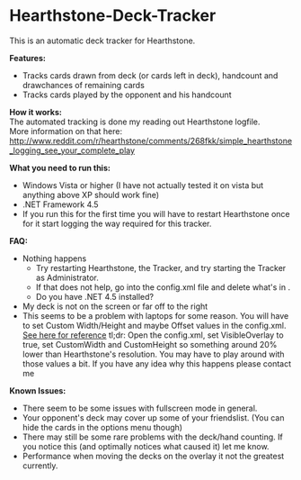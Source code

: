 Hearthstone-Deck-Tracker
========================

This is an automatic deck tracker for Hearthstone.

**Features:**  
- Tracks cards drawn from deck (or cards left in deck), handcount and drawchances of remaining cards  
- Tracks cards played by the opponent and his handcount  

**How it works:**  
The automated tracking is done my reading out Hearthstone logfile.  
More information on that  here: http://www.reddit.com/r/hearthstone/comments/268fkk/simple_hearthstone_logging_see_your_complete_play

**What you need to run this:**
- Windows Vista or higher (I have not actually tested it on vista but anything above XP should work fine)
- .NET Framework 4.5
- If you run this for the first time you will have to restart Hearthstone once for it start logging the way required for this tracker.

**FAQ:**
- Nothing happens
  - Try restarting Hearthstone, the Tracker, and try starting the Tracker as Administrator.
  - If that does not help, go into the config.xml file and delete what's in <HearthstoneDirectory>.
  - Do you have .NET 4.5 installed?
- My deck is not on the screen or far off to the right
 - This seems to be a problem with laptops for some reason. You will have to set Custom Width/Height and maybe Offset values in the config.xml. [See here for reference](http://www.reddit.com/r/hearthstone/comments/26seey/automatic_deck_tracker_and_more_with_ingame/chv32lx) 
tl;dr: Open the config.xml, set VisibleOverlay to true, set CustomWidth and CustomHeight so something around 20% lower than Hearthstone's resolution. You may have to play around with those values a bit. If you have any idea why this happens please contact me

**Known Issues:**
- There seem to be some issues with fullscreen mode in general.
- Your opponent's deck may cover up some of your friendslist. (You can hide the cards in the options menu though)
- There may still be some rare problems with the deck/hand counting. If you notice this (and optimally notices what caused it) let me know.
- Performance when moving the decks on the overlay it not the greatest currently.
